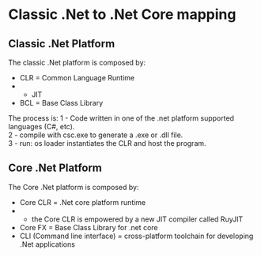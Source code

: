 # Classic .Net to .Net Core mapping

## Classic .Net Platform

The classic .Net platform is composed by:

* CLR = Common Language Runtime  
* * JIT
* BCL = Base Class Library

The process is:
1 - Code written in one of the .net platform supported languages (C#, etc).  
2 - compile with csc.exe to generate a .exe or .dll file.  
3 - run: os loader instantiates the CLR and host the program.  

## Core .Net Platform

The Core .Net platform is composed by:

* Core CLR = .Net core platform runtime
* * the Core CLR is empowered by a new JIT compiler called RuyJIT
* Core FX = Base Class Library for .net core
* CLI (Command line interface) = cross-platform toolchain for developing .Net applications

